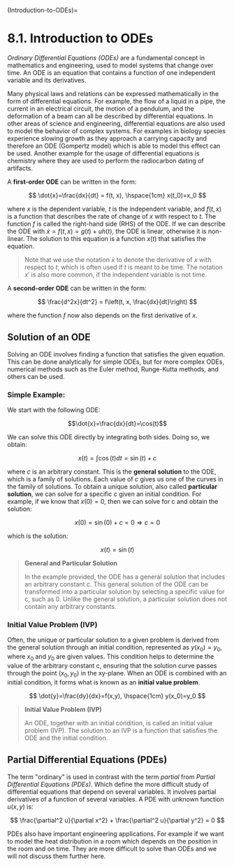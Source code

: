 (Introduction-to-ODEs)=
# 8.1. Introduction to ODEs

*Ordinary Differential Equations (ODEs)* are a fundamental concept in mathematics and engineering, used to model systems that change over time. An ODE is an equation that contains a function of one independent variable and its derivatives. 

Many physical laws and relations can be expressed mathematically in the form of differential
equations. For example, the flow of a liquid in a pipe, the current in an electrical circuit, the motion of a pendulum, and the deformation of a beam can all be described by differential equations. In other areas of science and engineering, differential equations are also used to model the behavior of complex systems. For examples in biology species experience slowing growth as they approach a carrying capacity and therefore an ODE (Gompertz model) which  is able to model this effect can be used. Another example for the usage of differential equations is chemistry where they are used to perform the radiocarbon dating of artifacts. 

A **first-order ODE** can be written in the form:

$$
\dot{x}=\frac{dx}{dt} = f(t, x), \hspace{1cm} x(t_0)=x_0
$$

where $x$ is the dependent variable, $t$ is the independent variable, and $f(t, x)$ is a function that describes the rate of change of $x$ with respect to $t$. The function $f$ is called the right-hand side (RHS) of the ODE. If we can describe the ODE with $\dot{x} = f(t,x) = g(t) + u h(t)$, the ODE is linear, otherwise it is non-linear. The solution to this equation is a function $x(t)$ that satisfies the equation. 

> Note that we use the notation $\dot{x}$ to denote the derivative of $x$ with respect to $t$, which is often used if $t$ is meant to be time. The notation $x'$ is also more common, if the independent variable is not time.

A **second-order ODE** can be written in the form:

$$
\frac{d^2x}{dt^2} = f\left(t, x, \frac{dx}{dt}\right)
$$

where the function $f$ now also depends on the first derivative of $x$.

## Solution of an ODE

Solving an ODE involves finding a function that satisfies the given equation. This can be done analytically for simple ODEs, but for more complex ODEs, numerical methods such as the Euler method, Runge-Kutta methods, and others can be used. 

### Simple Example:
We start with the following ODE: 

$$\dot{x}=\frac{dx}{dt}=\cos(t)$$ 

We can solve this ODE directly by integrating both sides. Doing so, we obtain:

$$
x(t) = \int \cos(t) dt = \sin(t) + c
$$

where $c$ is an arbitrary constant. This is the **general solution** to the ODE, which is a family of solutions. Each value of $c$ gives us one of the curves in the family of solutions. To obtain a unique solution, also called **particular solution**, we can solve for a specific $c$ given an initial condition. For example, if we know that $x(0) = 0$, then we can solve for c and obtain the solution:

$$
x(0) = \sin(0) + c = 0 \Rightarrow c = 0
$$

which is the solution:

$$
x(t) = \sin(t)
$$

> **General and Particular Solution**
>
> In the example provided, the ODE has a general solution that includes an arbitrary constant c. This general solution of the ODE can be transformed into a particular solution by selecting a specific value for c, such as 0. Unlike the general solution, a particular solution does not contain any arbitrary constants.

### Initial Value Problem (IVP)

Often, the unique or particular solution to a given problem is derived from the general solution through an initial condition, represented as $y(x_0) = y_0$, where $x_0$ and $y_0$ are given values. This condition helps to determine the value of the arbitrary constant c, ensuring that the solution curve passes through the point $(x_0, y_0)$ in the xy-plane. When an ODE is combined with an initial condition, it forms what is known as an **initial value problem**.

$$
\dot{y}=\frac{dy}{dx}=f(x,y), \hspace{1cm} y(x_0)=y_0
$$

> **Initial Value Problem (IVP)**
>
> An ODE, together with an initial condition, is called an initial value problem (IVP). The solution to an IVP is a function that satisfies the ODE and the initial condition. 


## Partial Differential Equations (PDEs)
The term "ordinary" is used in contrast with the term *partial* from *Partial Differential Equations (PDEs)*. Which define the more difficult study of differential equations that depend on several variables. It involves partial derivatives of a function of several variables. A PDE with unknown function $u(x, y)$ is:

$$
\frac{\partial^2 u}{\partial x^2} + \frac{\partial^2 u}{\partial y^2} = 0
$$

PDEs also have important engineering applications. For example if we want to model the heat distribution in a room which depends on the position in the room and on time. They are more difficult to solve than ODEs and we will not discuss them further here. 
